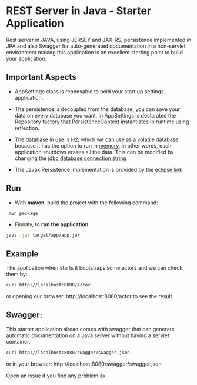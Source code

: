 # REST Server in Java - Starter Application

Rest server in JAVA, using JERSEY and JAX-RS, persistence implemented in JPA and also Swagger for auto-generated documentation in a non-servlet environment making this application is an excellent starting point to build your application.

## Important Aspects

- AppSettings class is reponsable to hold your start up settings application.

- The persistence is decoupled from the database, you can save your data on every database you want, in AppSettings is declarated the Repository factory that PersistenceContext instantiates in runtime using reflection.

- The database in use is [H2](https://www.h2database.com/html/main.html), which we can use as a volatile database because it has the option to run in [memory](https://github.com/NunuM/rest-server-java-skeleton/blob/master/src/main/resources/META-INF/persistence.xml#L13), in other words, each application shutdows erases all the data. This can be modified by changing the [jdbc database connection string](https://alvinalexander.com/java/jdbc-connection-string-mysql-postgresql-sqlserver)

- The Javax Persistence implementation is provided by the [eclipse link](https://www.eclipse.org/eclipselink/documentation/2.7/)

## Run

- With **maven**, build the project with the following command:

 ```bash
  mvn package
 ```

- Finnaly, to **run the application**:
 ```bash
 java -jar target/app/app.jar
 ```

## Example

The application when starts it bootstraps some actors and we can check them by:

```bash
curl http://localhost:8080/actor
```

or opening our browser: http://localhost:8080/actor  to see the result.

## Swagger:

This starter application alread comes with swagger that can generate automatic documentation on a Java server without having a servlet container. 

```bash
curl http://localhost:8080/swagger/swagger.json
```

or in your browser: http://localhost:8080/swagger/swagger.json

Open an issue if you find any problem :+1:
